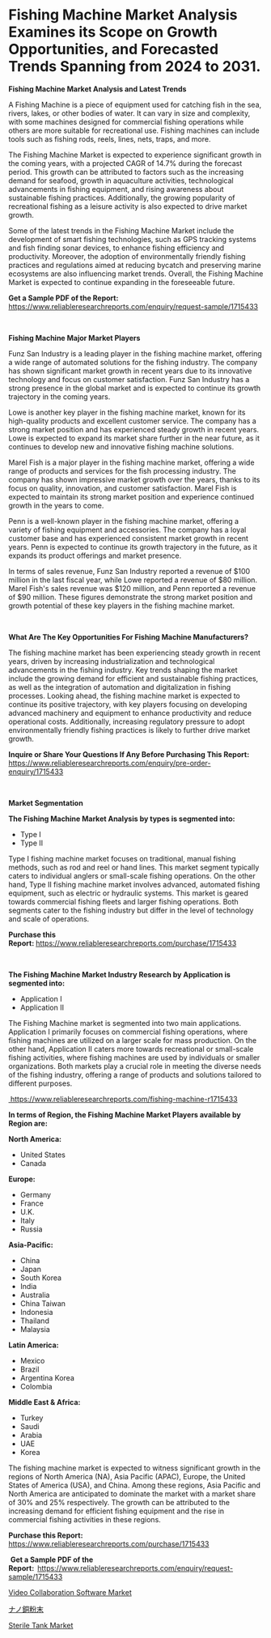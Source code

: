 <p><h1>Fishing Machine Market Analysis Examines its Scope on Growth Opportunities, and Forecasted Trends Spanning from 2024 to 2031.</h1></p><p><strong>Fishing Machine Market Analysis and Latest Trends</strong></p>
<p><p>A Fishing Machine is a piece of equipment used for catching fish in the sea, rivers, lakes, or other bodies of water. It can vary in size and complexity, with some machines designed for commercial fishing operations while others are more suitable for recreational use. Fishing machines can include tools such as fishing rods, reels, lines, nets, traps, and more.</p><p>The Fishing Machine Market is expected to experience significant growth in the coming years, with a projected CAGR of 14.7% during the forecast period. This growth can be attributed to factors such as the increasing demand for seafood, growth in aquaculture activities, technological advancements in fishing equipment, and rising awareness about sustainable fishing practices. Additionally, the growing popularity of recreational fishing as a leisure activity is also expected to drive market growth.</p><p>Some of the latest trends in the Fishing Machine Market include the development of smart fishing technologies, such as GPS tracking systems and fish finding sonar devices, to enhance fishing efficiency and productivity. Moreover, the adoption of environmentally friendly fishing practices and regulations aimed at reducing bycatch and preserving marine ecosystems are also influencing market trends. Overall, the Fishing Machine Market is expected to continue expanding in the foreseeable future.</p></p>
<p><strong>Get a Sample PDF of the Report:&nbsp;</strong> <a href="https://www.reliableresearchreports.com/enquiry/request-sample/1715433">https://www.reliableresearchreports.com/enquiry/request-sample/1715433</a></p>
<p>&nbsp;</p>
<p><strong>Fishing Machine Major Market Players</strong></p>
<p><p>Funz San Industry is a leading player in the fishing machine market, offering a wide range of automated solutions for the fishing industry. The company has shown significant market growth in recent years due to its innovative technology and focus on customer satisfaction. Funz San Industry has a strong presence in the global market and is expected to continue its growth trajectory in the coming years.</p><p>Lowe is another key player in the fishing machine market, known for its high-quality products and excellent customer service. The company has a strong market position and has experienced steady growth in recent years. Lowe is expected to expand its market share further in the near future, as it continues to develop new and innovative fishing machine solutions.</p><p>Marel Fish is a major player in the fishing machine market, offering a wide range of products and services for the fish processing industry. The company has shown impressive market growth over the years, thanks to its focus on quality, innovation, and customer satisfaction. Marel Fish is expected to maintain its strong market position and experience continued growth in the years to come.</p><p>Penn is a well-known player in the fishing machine market, offering a variety of fishing equipment and accessories. The company has a loyal customer base and has experienced consistent market growth in recent years. Penn is expected to continue its growth trajectory in the future, as it expands its product offerings and market presence.</p><p>In terms of sales revenue, Funz San Industry reported a revenue of $100 million in the last fiscal year, while Lowe reported a revenue of $80 million. Marel Fish's sales revenue was $120 million, and Penn reported a revenue of $90 million. These figures demonstrate the strong market position and growth potential of these key players in the fishing machine market.</p></p>
<p>&nbsp;</p>
<p><strong>What Are The Key Opportunities For Fishing Machine Manufacturers?</strong></p>
<p><p>The fishing machine market has been experiencing steady growth in recent years, driven by increasing industrialization and technological advancements in the fishing industry. Key trends shaping the market include the growing demand for efficient and sustainable fishing practices, as well as the integration of automation and digitalization in fishing processes. Looking ahead, the fishing machine market is expected to continue its positive trajectory, with key players focusing on developing advanced machinery and equipment to enhance productivity and reduce operational costs. Additionally, increasing regulatory pressure to adopt environmentally friendly fishing practices is likely to further drive market growth.</p></p>
<p><strong>Inquire or Share Your Questions If Any Before Purchasing This Report:</strong> <a href="https://www.reliableresearchreports.com/enquiry/pre-order-enquiry/1715433">https://www.reliableresearchreports.com/enquiry/pre-order-enquiry/1715433</a></p>
<p>&nbsp;</p>
<p><strong>Market Segmentation</strong></p>
<p><strong>The Fishing Machine Market Analysis by types is segmented into:</strong></p>
<p><ul><li>Type I</li><li>Type II</li></ul></p>
<p><p>Type I fishing machine market focuses on traditional, manual fishing methods, such as rod and reel or hand lines. This market segment typically caters to individual anglers or small-scale fishing operations. On the other hand, Type II fishing machine market involves advanced, automated fishing equipment, such as electric or hydraulic systems. This market is geared towards commercial fishing fleets and larger fishing operations. Both segments cater to the fishing industry but differ in the level of technology and scale of operations.</p></p>
<p><strong>Purchase this Report:&nbsp;</strong><a href="https://www.reliableresearchreports.com/purchase/1715433">https://www.reliableresearchreports.com/purchase/1715433</a></p>
<p>&nbsp;</p>
<p><strong>The Fishing Machine Market Industry Research by Application is segmented into:</strong></p>
<p><ul><li>Application I</li><li>Application II</li></ul></p>
<p><p>The Fishing Machine market is segmented into two main applications. Application I primarily focuses on commercial fishing operations, where fishing machines are utilized on a larger scale for mass production. On the other hand, Application II caters more towards recreational or small-scale fishing activities, where fishing machines are used by individuals or smaller organizations. Both markets play a crucial role in meeting the diverse needs of the fishing industry, offering a range of products and solutions tailored to different purposes.</p></p>
<p><a href="https://www.reliableresearchreports.com/fishing-machine-r1715433">&nbsp;https://www.reliableresearchreports.com/fishing-machine-r1715433</a></p>
<p><strong>In terms of Region, the Fishing Machine Market Players available by Region are:</strong></p>
<p>
    <p> <strong> North America: </strong>
        <ul>
            <li>United States</li>
            <li>Canada</li>
        </ul>
        </p> 
    <p> <strong> Europe: </strong>
        <ul>
            <li>Germany</li>
            <li>France</li>
            <li>U.K.</li>
            <li>Italy</li>
            <li>Russia</li>
        </ul>
        </p> 
    <p> <strong> Asia-Pacific: </strong>
        <ul>
            <li>China</li>
            <li>Japan</li>
            <li>South Korea</li>
            <li>India</li>
            <li>Australia</li>
            <li>China Taiwan</li>
            <li>Indonesia</li>
            <li>Thailand</li>
            <li>Malaysia</li>
        </ul>
        </p> 
    <p> <strong> Latin America: </strong>
        <ul>
            <li>Mexico</li>
            <li>Brazil</li>
            <li>Argentina Korea</li>
            <li>Colombia</li>
        </ul>
        </p> 
    <p> <strong> Middle East & Africa: </strong>
        <ul>
            <li>Turkey</li>
            <li>Saudi</li>
            <li>Arabia</li>
            <li>UAE</li>
            <li>Korea</li>
        </ul>
    </p>
    </p>
<p><p>The fishing machine market is expected to witness significant growth in the regions of North America (NA), Asia Pacific (APAC), Europe, the United States of America (USA), and China. Among these regions, Asia Pacific and North America are anticipated to dominate the market with a market share of 30% and 25% respectively. The growth can be attributed to the increasing demand for efficient fishing equipment and the rise in commercial fishing activities in these regions.</p></p>
<p><strong>Purchase this Report: </strong><a href="https://www.reliableresearchreports.com/purchase/1715433">https://www.reliableresearchreports.com/purchase/1715433</a></p>
<p>&nbsp;<strong>Get a Sample PDF of the Report:&nbsp;&nbsp;</strong><a href="https://www.reliableresearchreports.com/enquiry/request-sample/1715433">https://www.reliableresearchreports.com/enquiry/request-sample/1715433</a></p>
<p><strong></strong></p>
<p><p><a href="https://github.com/redneck06/Market-Research-Report-List-3/blob/main/video-collaboration-software-market.md">Video Collaboration Software Market</a></p><p><a href="https://github.com/CarlieShields/Market-Research-Report-List-1/blob/main/9827088113585.md">ナノ銅粉末</a></p><p><a href="https://github.com/nicoletavirag/Market-Research-Report-List-3/blob/main/sterile-tank-market.md">Sterile Tank Market</a></p></p>